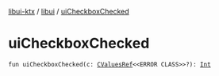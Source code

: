 [libui-ktx](../index.md) / [libui](index.md) / [uiCheckboxChecked](./ui-checkbox-checked.md)

# uiCheckboxChecked

`fun uiCheckboxChecked(c: `[`CValuesRef`](../kotlinx.cinterop/-c-values-ref/index.md)`<<ERROR CLASS>>?): `[`Int`](https://kotlinlang.org/api/latest/jvm/stdlib/kotlin/-int/index.html)